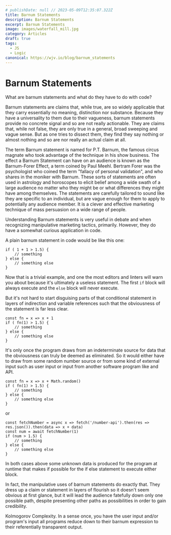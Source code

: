 ```yaml
---
# publishDate: null // 2023-05-09T12:35:07.322Z
title: Barnum Statements
description: Barnum Statements
excerpt: Barnum Statements
image: images/waterfall_mill.jpg
category: Articles
draft: true
tags:
  - JS
  - Logic
canonical: https://wjv.io/blog/barnum_statements
---
```



# Barnum Statements

What are barnum statements and what do they have to do with code?

Barnum statements are claims that, while true, are so widely applicable that they carry essentially no meaning, distinction nor substance. 
Because they have a universality to them due to their vagueness, barnum statements provide no concrete signal and so are not really actionable.
They are claims that, while not false, they are only true in a general, broad sweeping and vague sense. But as one tries to dissect them, they find they say nothing or almost nothing and so are nor really an actual claim at all.

The term Barnum statement is named for P.T. Barnum, the famous circus magnate who took advantage of the technique in his show business. The effect a Barnum Statement can have on an audience is known as the Barnum-Forer Effect, a term coined by Paul Meehl. Bertram Forer was the psychologist who coined the term "fallacy of personal validation", and who shares in the moniker with Barnum.  These sorts of statements are often used in astrology and horoscopes to elicit belief among a wide swath of a large audience no matter who they might be or what differences they might have among themselves.
The statements are carefully tailored to sound like they are specific to an individual, but are vague enough for them to apply to potentially any audience member. It is a clever and effective marketing technique of mass persuasion on a wide range of people.

Understanding Barnum statements is very useful in debate and when recognizing manipulative marketing tactics, primarily. However, they do have a somewhat curious application in code.

A plain barnum statement in code would be like this one:

```
if ( 1 + 1 > 1.5) {
    // something
} else {
    // something else
}
```

Now that is a trivial example, and one the most editors and linters will warn you about because it's ultimately a useless statement. The first `if` block will always execute and the `else` block will never execute.

But it's not hard to start disguising parts of that conditional statement in layers of indirection and variable references such that the obviousness of the statement is far less clear.

```
const fn = x => x + 1
if ( fn(1) > 1.5) {
    // something
} else {
    // something else
}
```

It's only once the program draws from an indeterminate source for data that the obviousness can truly be deemed as eliminated. So it would either have to draw from some random number source or from some kind of external input such as user input or input from another software program like and API.

```
const fn = x => x + Math.random()
if ( fn(1) > 1.5) {
    // something
} else {
    // something else
}
```
or
```
const fetchNumber = async x => fetch('/number-api').then(res => res.json()).then(data => x + data)
const num = await fetchNumber(1)
if (num > 1.5) {
    // something
} else {
    // something else
}
```

In both cases above some unknown data is produced for the program at runtime that makes if possible for the if else statement to execute either block.

In fact, the manipulative uses of barnum statements do exactly that. They dress up a claim or statement in layers of flourish so it doesn't seem obvious at first glance, but it will lead the audience fatefully down only one possible path, despite presenting other paths as possibilities in order to gain credibility.

Kolmogorov Complexity. In a sense once, you have the user input and/or program's input all programs reduce down to their barnum expression to their referentially transparent output.
